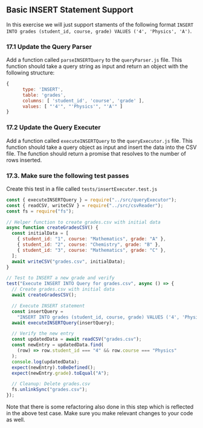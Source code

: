 ## Basic INSERT Statement Support

In this exercise we will just support staments of the following format `INSERT INTO grades (student_id, course, grade) VALUES ('4', 'Physics', 'A')`.

### 17.1 Update the Query Parser

Add a function called `parseINSERTQuery` to the `queryParser.js` file. This function should take a query string as input and return an object with the following structure:

```javascript
{
      type: 'INSERT',
      table: 'grades',
      columns: [ 'student_id', 'course', 'grade' ],
      values: [ "'4'", "'Physics'", "'A'" ]
}
```

### 17.2 Update the Query Executer

Add a function called `executeINSERTQuery` to the `queryExecutor.js` file. This function should take a query object as input and insert the data into the CSV file. The function should return a promise that resolves to the number of rows inserted.

### 17.3. Make sure the following test passes

Create this test in a file called `tests/insertExecuter.test.js`

```javascript
const { executeINSERTQuery } = require("../src/queryExecutor");
const { readCSV, writeCSV } = require("../src/csvReader");
const fs = require("fs");

// Helper function to create grades.csv with initial data
async function createGradesCSV() {
  const initialData = [
    { student_id: "1", course: "Mathematics", grade: "A" },
    { student_id: "2", course: "Chemistry", grade: "B" },
    { student_id: "3", course: "Mathematics", grade: "C" },
  ];
  await writeCSV("grades.csv", initialData);
}

// Test to INSERT a new grade and verify
test("Execute INSERT INTO Query for grades.csv", async () => {
  // Create grades.csv with initial data
  await createGradesCSV();

  // Execute INSERT statement
  const insertQuery =
    "INSERT INTO grades (student_id, course, grade) VALUES ('4', 'Physics', 'A')";
  await executeINSERTQuery(insertQuery);

  // Verify the new entry
  const updatedData = await readCSV("grades.csv");
  const newEntry = updatedData.find(
    (row) => row.student_id === "4" && row.course === "Physics"
  );
  console.log(updatedData);
  expect(newEntry).toBeDefined();
  expect(newEntry.grade).toEqual("A");

  // Cleanup: Delete grades.csv
  fs.unlinkSync("grades.csv");
});
```

Note that there is some refactoring also done in this step which is reflected in the above test case. Make sure you make relevant changes to your code as well.
